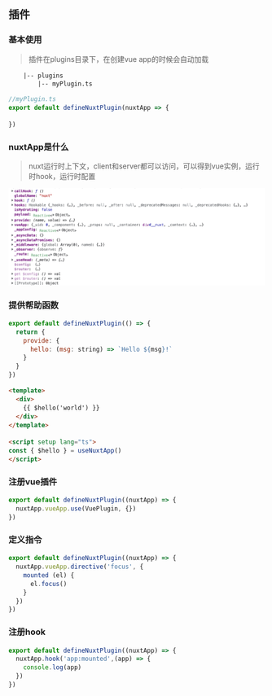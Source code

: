 ## 插件
### 基本使用
> 插件在plugins目录下，在创建vue app的时候会自动加载
```
    |-- plugins
        |-- myPlugin.ts
```
```js
//myPlugin.ts
export default defineNuxtPlugin(nuxtApp => {
  
})

```
### nuxtApp是什么
> nuxt运行时上下文，client和server都可以访问，可以得到vue实例，运行时hook，运行时配置

![nuxt app image](./images/nuxtapp.png)
### 提供帮助函数
```js
export default defineNuxtPlugin(() => {
  return {
    provide: {
      hello: (msg: string) => `Hello ${msg}!`
    }
  }
})

```
```html
<template>
  <div>
    {{ $hello('world') }}
  </div>
</template>

<script setup lang="ts">
const { $hello } = useNuxtApp()
</script>

```
### 注册vue插件
```js
export default defineNuxtPlugin((nuxtApp) => {
  nuxtApp.vueApp.use(VuePlugin, {})
})

```
### 定义指令
```js
export default defineNuxtPlugin((nuxtApp) => {
  nuxtApp.vueApp.directive('focus', {
    mounted (el) {
      el.focus()
    }
  })
})


```

### 注册hook
```js
export default defineNuxtPlugin((nuxtApp) => {
  nuxtApp.hook('app:mounted',(app) => {
    console.log(app)
  })
})
```
